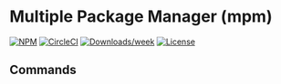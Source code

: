 # Multiple Package Manager (mpm)

[![NPM](https://img.shields.io/npm/multiple-package-manager.svg?label=multiple-package-manager)](https://www.npmjs.com/package/multiple-package-manager) [![CircleCI](https://circleci.com/gh/mdonnalley/multiple-package-manager/tree/main.svg?style=shield)](https://circleci.com/gh/mdonnalley/multiple-package-manager/tree/main) [![Downloads/week](https://img.shields.io/npm/dw/multiple-package-manager.svg)](https://npmjs.org/package/multiple-package-manager) [![License](https://img.shields.io/badge/License-BSD%203--Clause-brightgreen.svg)](https://raw.githubusercontent.com/mdonnalley/multiple-package-manager/main/LICENSE.txt)

## Commands

<!-- commands -->

<!-- commandsstop -->
